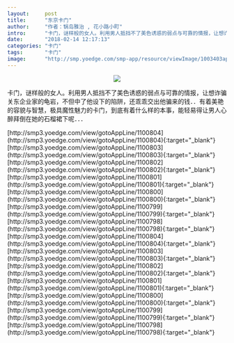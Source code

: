 ```yaml
---
layout:     post
title:      "东京卡门"
author:     "作者：锅岛雅治 , 花小路小町"
intro:      "卡门，谜样般的女人。利用男人抵挡不了美色诱惑的弱点与可靠的情报，让想诈骗关东企业家的龟岩，不但中了他设下的陷阱，还乖乖交出他骗来的钱．．有着美艳的容貌与智慧，极具魔性魅力的卡门，到底有着什么样的本事，能轻易得让男人心醉拜倒在她的石榴裙下呢．．．"
date:       "2018-02-14 12:17:13"
categories: "卡门"
tags:       "卡门"
image:      "http://smp.yoedge.com/smp-app/resource/viewImage/1003403appline.png"
---
```

<div style="text-align: center">
<p><img src="http://smp.yoedge.com/smp-app/resource/viewImage/1003403appline.png"/></p>
</div>
<p class="post-meta">
<span>卡门，谜样般的女人。利用男人抵挡不了美色诱惑的弱点与可靠的情报，让想诈骗关东企业家的龟岩，不但中了他设下的陷阱，还乖乖交出他骗来的钱．．有着美艳的容貌与智慧，极具魔性魅力的卡门，到底有着什么样的本事，能轻易得让男人心醉拜倒在她的石榴裙下呢．．．</span>
</p>
[http://smp3.yoedge.com/view/gotoAppLine/1100804](http://smp3.yoedge.com/view/gotoAppLine/1100804){:target="_blank"}
[http://smp3.yoedge.com/view/gotoAppLine/1100803](http://smp3.yoedge.com/view/gotoAppLine/1100803){:target="_blank"}
[http://smp3.yoedge.com/view/gotoAppLine/1100802](http://smp3.yoedge.com/view/gotoAppLine/1100802){:target="_blank"}
[http://smp3.yoedge.com/view/gotoAppLine/1100801](http://smp3.yoedge.com/view/gotoAppLine/1100801){:target="_blank"}
[http://smp3.yoedge.com/view/gotoAppLine/1100800](http://smp3.yoedge.com/view/gotoAppLine/1100800){:target="_blank"}
[http://smp3.yoedge.com/view/gotoAppLine/1100799](http://smp3.yoedge.com/view/gotoAppLine/1100799){:target="_blank"}
[http://smp3.yoedge.com/view/gotoAppLine/1100798](http://smp3.yoedge.com/view/gotoAppLine/1100798){:target="_blank"}
[http://smp3.yoedge.com/view/gotoAppLine/1100804](http://smp3.yoedge.com/view/gotoAppLine/1100804){:target="_blank"}
[http://smp3.yoedge.com/view/gotoAppLine/1100803](http://smp3.yoedge.com/view/gotoAppLine/1100803){:target="_blank"}
[http://smp3.yoedge.com/view/gotoAppLine/1100802](http://smp3.yoedge.com/view/gotoAppLine/1100802){:target="_blank"}
[http://smp3.yoedge.com/view/gotoAppLine/1100801](http://smp3.yoedge.com/view/gotoAppLine/1100801){:target="_blank"}
[http://smp3.yoedge.com/view/gotoAppLine/1100800](http://smp3.yoedge.com/view/gotoAppLine/1100800){:target="_blank"}
[http://smp3.yoedge.com/view/gotoAppLine/1100799](http://smp3.yoedge.com/view/gotoAppLine/1100799){:target="_blank"}
[http://smp3.yoedge.com/view/gotoAppLine/1100798](http://smp3.yoedge.com/view/gotoAppLine/1100798){:target="_blank"}


